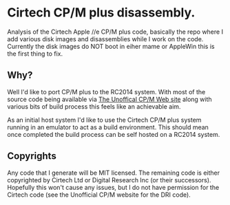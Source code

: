 # Cirtech CP/M plus disassembly.
Analysis of the Cirtech Apple //e CP/M plus code, basically the repo where I add
various disk images and disassemblies while I work on the code. Currently the disk images do NOT boot
in eiher mame or AppleWin this is the first thing to fix.

## Why?
Well I'd like to port CP/M plus to the RC2014 system. With most of the source code being available 
via [The Unoffical CP/M Web site](http://www.cpm.z80.de/) along with various bits of build process
this feels like an achievable aim.

As an initial host system I'd like to use the Cirtech CP/M plus system running in an emulator to act as a build environment.
This should mean once completed the build process can be self hosted on a RC2014 system.

## Copyrights
Any code that I generate will be MIT licensed.
The remaining code is either copyrighted by Cirtech Ltd or Digital Research Inc (or their successors). 
Hopefully this won't cause any issues, but I do not have permission for the Cirtech code (see the Unofficial CP/M website for the DRI code).
